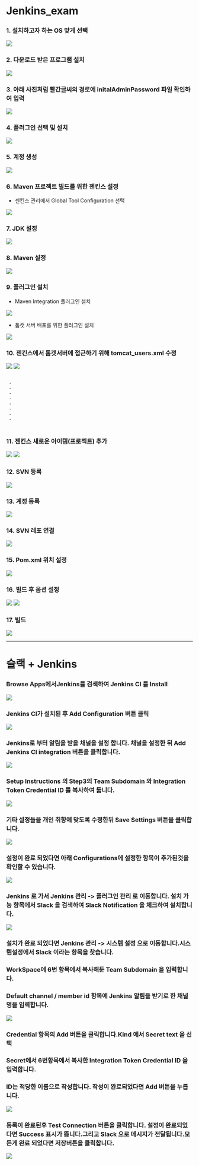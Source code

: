 # Jenkins_exam

### 1. 설치하고자 하는 OS 맞게 선택
<img src="./imgfolder/1. OS 설정.png">

### 2. 다운로드 받은 프로그램 설치
<img src="./imgfolder/2.Jenkins 인스톨.png">

### 3. 아래 사진처럼 빨간글씨의 경로에 initalAdminPassword 파일 확인하여 입력
<img src="./imgfolder/3.Unlock 젠킨스.png">

### 4. 플러그인 선택 및 설치
<img src="./imgfolder/4.플러그인 설치.png">

### 5. 계정 생성
<img src="./imgfolder/5.계정생성.png">

### 6. Maven 프로젝트 빌드를 위한 젠킨스 설정
- 젠킨스 관리에서 Global Tool Configuration 선택
<img src="./imgfolder/6.젠킨스 설정.png">

### 7. JDK 설정
<img src="./imgfolder/6-1.JDK 설정.png">

### 8. Maven 설정
<img src="./imgfolder/6-2.Maven 설정.png">

### 9. 플러그인 설치
- Maven Integration 플러그인 설치
<img src="./imgfolder/7.플러그인 설치.png">

- 톰캣 서버 배포를 위한 플러그인 설치
<img src="./imgfolder/7-1플러그인 설치.png">

### 10. 젠킨스에서 톰캣서버에 접근하기 위해 tomcat_users.xml 수정
<img src="./imgfolder/8.톰캣 셋팅 설정.png">
<img src="./imgfolder/8-1. 톰캣 파일 설정.PNG">

<pre>
<code>
 - <role rolename="tomcat"/>
 - <role rolename="manager-gui"/>
 - <role rolename="manager-script"/>
 - <role rolename="manager-jmx"/>
 - <role rolename="manager-status"/>
 - <role rolename="admin-gui"/>
 - <role rolename="admin-script"/>
 - <user roles="tomcat,manager-gui,manager-script,manager-jmx,manager-status,admin-gui,admin-script" password="admin" username="admin"/>
</code>
</pre>

### 11. 젠킨스 새로운 아이템(프로젝트) 추가
<img src="./imgfolder/9.젠킨스 프로젝트 추가.png">
<img src="./imgfolder/9-1.젠킨스 프로젝트 추가.png">

### 12. SVN 등록
<img src="./imgfolder/10.SVN Repo 등록.png">

### 13. 계정 등록
<img src="./imgfolder/11.계정 등록.png">

### 14. SVN 레포 연결
<img src="./imgfolder/11-1 SVN 레포지토리 연결.png">

### 15. Pom.xml 위치 설정
<img src="./imgfolder/12.pom 위치 설정.png">

### 16. 빌드 후 옵션 설정
<img src="./imgfolder/25.추가추가.png">
<img src="./imgfolder/13.빌드조치 후.png">


### 17. 빌드
<img src="./imgfolder/14.빌드.png">

- - -

# 슬랙 + Jenkins

### Browse Apps에서Jenkins를 검색하여 Jenkins CI 를 Install
<img src="./imgfolder/15.Slack + jenkins.png">

### Jenkins CI가 설치된 후 Add Configuration 버튼 클릭
<img src="./imgfolder/16.add_jenkins CI.png">

### Jenkins로 부터 알림을 받을 채널을 설정 합니다. 채널을 설정한 뒤 Add Jenkins CI integration 버튼을 클릭합니다.
<img src="./imgfolder/17.app setting.png">

### Setup Instructions 의 Step3의 Team Subdomain 와 Integration Token Credential ID 를 복사하여 둡니다.
<img src="./imgfolder/18.app setting2.png">

### 기타 설정들을 개인 취향에 맞도록 수정한뒤 Save Settings 버튼을 클릭합니다.
<img src="./imgfolder/19.app setting3.png">

### 설정이 완료 되었다면 아래 Configurations에 설정한 항목이 추가된것을 확인할 수 있습니다.
<img src="./imgfolder/20.app setting4.png">

### Jenkins 로 가서 Jenkins 관리 -> 플러그인 관리 로 이동합니다. 설치 가능 항목에서 Slack 을 검색하여 Slack Notification 을 체크하여 설치합니다.
<img src="./imgfolder/21.플러그인 설치.png">

### 설치가 완료 되었다면 Jenkins 관리 -> 시스템 설정 으로 이동합니다.시스템설정에서 Slack 이라는 항목을 찾습니다. 
### WorkSpace에 6번 항목에서 복사해둔 Team Subdomain 을 입력합니다.
### Default channel / member id 항목에 Jenkins 알림을 받기로 한 채널명을 입력합니다.
<img src="./imgfolder/22.플러그인 셋팅1.png">

### Credential 항목의 Add 버튼을 클릭합니다.Kind 에서 Secret text 을 선택 
### Secret에서 6번항목에서 복사한 Integration Token Credential ID 을 입력합니다.
### ID는 적당한 이름으로 작성합니다. 작성이 완료되었다면 Add 버튼을 누릅니다.
<img src="./imgfolder/23.플러그인 셋팅2.png">

### 등록이 완료된후 Test Connection 버튼을 클릭합니다. 설정이 완료되었다면 Success 표시가 뜹니다.그리고 Slack 으로 메시지가 전달됩니다.모든게 완료 되었다면 저장버튼을 클릭합니다.
<img src="./imgfolder/24.플러그인 셋팅3.png">







